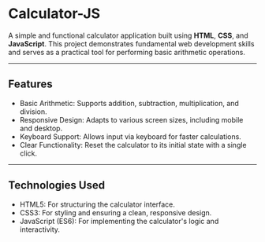 # Calculator-JS


A simple and functional calculator application built using **HTML**, **CSS**, and **JavaScript**. This project demonstrates fundamental web development skills and serves as a practical tool for performing basic arithmetic operations.

---

## Features

- Basic Arithmetic: Supports addition, subtraction, multiplication, and division.
- Responsive Design: Adapts to various screen sizes, including mobile and       desktop.
- Keyboard Support: Allows input via keyboard for faster calculations.
- Clear Functionality: Reset the calculator to its initial state with a single click.

---

## Technologies Used

- HTML5: For structuring the calculator interface.
- CSS3: For styling and ensuring a clean, responsive design.
- JavaScript (ES6): For implementing the calculator's logic and interactivity.


